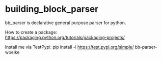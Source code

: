 # building_block_parser
bb_parser is declarative general purpose parser for python.


How to create a package:
https://packaging.python.org/tutorials/packaging-projects/

Install me via TestPypi:
pip install -i https://test.pypi.org/simple/ bb-parser-woelke
